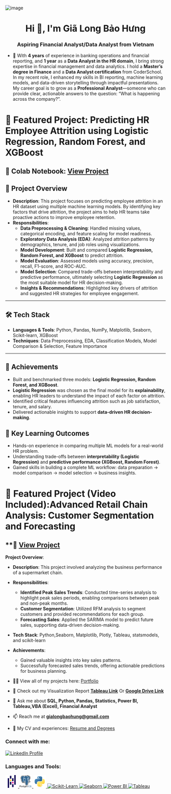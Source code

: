 <img width="5799" height="53" alt="image" src="https://github.com/user-attachments/assets/b0e3ebf8-fb10-44f4-8a77-58a7cfdb1295" /><h1 align="center">Hi 👋, I'm Giã Long Bảo Hưng</h1>
<h3 align="center">Aspiring Financial Analyst/Data Analyst from Vietnam</h3>

- 🌱 With **4 years** of experience in banking operations and financial reporting, and **1 year** as a **Data Analyst in the HR domain**, I bring strong expertise in financial management and data analytics. I hold a **Master’s degree in Finance** and a **Data Analyst certification** from CoderSchool. In my recent role, I enhanced my skills in BI reporting, machine learning models, and data-driven storytelling through impactful presentations. My career goal is to grow as a **Professional Analyst**—someone who can provide clear, actionable answers to the question: “What is happening across the company?”.
# **🔭 Featured Project: Predicting HR Employee Attrition using Logistic Regression, Random Forest, and XGBoost**
📌 **Colab Notebook**: [View Project](https://colab.research.google.com/drive/1xyV92cfD5dnvPfkA2DOrZ_7qteD8BeGa?usp=drive_link)
---
## 📖 Project Overview
- **Description**: This project focuses on predicting employee attrition in an HR dataset using multiple machine learning models. By identifying key factors that drive attrition, the project aims to help HR teams take proactive actions to improve employee retention.  
- **Responsibilities**:
  - **Data Preprocessing & Cleaning**: Handled missing values, categorical encoding, and feature scaling for model readiness.  
  - **Exploratory Data Analysis (EDA)**: Analyzed attrition patterns by demographics, tenure, and job roles using visualizations.  
  - **Model Development**: Built and compared **Logistic Regression, Random Forest, and XGBoost** to predict attrition.  
  - **Model Evaluation**: Assessed models using accuracy, precision, recall, F1-score, and ROC-AUC.  
  - **Model Selection**: Compared trade-offs between interpretability and predictive performance, ultimately selecting **Logistic Regression** as the most suitable model for HR decision-making.  
  - **Insights & Recommendations**: Highlighted key drivers of attrition and suggested HR strategies for employee engagement.  
---
## 🛠 Tech Stack
- **Languages & Tools**: Python, Pandas, NumPy, Matplotlib, Seaborn, Scikit-learn, XGBoost  
- **Techniques**: Data Preprocessing, EDA, Classification Models, Model Comparison & Selection, Feature Importance  
---
## 🌟 Achievements
- Built and benchmarked three models: **Logistic Regression, Random Forest, and XGBoost**.  
- **Logistic Regression** was chosen as the final model for its **explainability**, enabling HR leaders to understand the impact of each factor on attrition.  
- Identified critical features influencing attrition such as job satisfaction, tenure, and salary.  
- Delivered actionable insights to support **data-driven HR decision-making**.  
## 🎯 Key Learning Outcomes
- Hands-on experience in comparing multiple ML models for a real-world HR problem.  
- Understanding trade-offs between **interpretability (Logistic Regression)** and **predictive performance (XGBoost, Random Forest)**.  
- Gained skills in building a complete ML workflow: data preparation → model comparison → model selection → business insights.
# **🔭 Featured Project (Video Included):Advanced Retail Chain Analysis: Customer Segmentation and Forecasting**
**📌 **[View Project](https://drive.google.com/drive/folders/1hxdhZYiACdo-qTNNRiJr5fgVIpUvOWbz?usp=drive_link)**
---
  **Project Overview**:
  - **Description**: This project involved analyzing the business performance of a supermarket chain.
  - **Responsibilities**:
    - **Identified Peak Sales Trends**: Conducted time-series analysis to highlight peak sales periods, enabling comparisons between peak and non-peak months.
    - **Customer Segmentation**: Utilized RFM analysis to segment customers and provided recommendations for each group.
    - **Forecasting Sales**: Applied the SARIMA model to predict future sales, supporting data-driven decision-making.
  - **Tech Stack**: Python,Seaborn, Matplotlib, Plotly, Tableau, statsmodels, and scikit-learn
  - **Achievements**:
    - Gained valuable insights into key sales patterns.
    - Successfully forecasted sales trends, offering actionable predictions for business planning.

- 👨‍💻 View all of my projects here: [Portfolio](https://drive.google.com/drive/folders/1qs69MVIJVaHxqLAt6wNElZNWTdZJkQGM?usp=drive_link)
  
- 📝 Check out my Visualization Report **[Tableau Link](https://public.tableau.com/views/TradeOperationsReport-VIETBANK/Dashboard?:language=en-US&:sid=&:redirect=auth&:display_count=n&:origin=viz_share_link)** Or **[Google Drive Link](https://drive.google.com/drive/folders/19-XAWtyx2E5sihv74phzdo23xR3bFhkv?usp=drive_link)**

- 💬 Ask me about **SQL, Python, Pandas, Statistics, Power BI, Tableau,VBA (Excel), Financial Analyst**

- 📫 Reach me at **gialongbaohung@gmail.com**

- 📄 My CV and experiences: [Resume and Degrees](https://drive.google.com/drive/folders/1P_ANnLn5LX8IYO6x7Krj8JN_gDzdwCuz?usp=sharing)

<h3 align="left">Connect with me:</h3>
<p align="left">
<a href="https://linkedin.com/in/https://www.linkedin.com/in/gia-long-bao-hung/" target="blank"><img align="center" src="https://raw.githubusercontent.com/rahuldkjain/github-profile-readme-generator/master/src/images/icons/Social/linked-in-alt.svg" alt="LinkedIn Profile" height="30" width="40" /></a>
</p>

<h3 align="left">Languages and Tools:</h3>
<p align="left"> 
  <a href="https://pandas.pydata.org/" target="_blank" rel="noreferrer"> <img src="https://raw.githubusercontent.com/devicons/devicon/2ae2a900d2f041da66e950e4d48052658d850630/icons/pandas/pandas-original.svg" alt="Pandas" width="40" height="40"/> </a> 
  <a href="https://www.postgresql.org" target="_blank" rel="noreferrer"> <img src="https://raw.githubusercontent.com/devicons/devicon/master/icons/postgresql/postgresql-original-wordmark.svg" alt="PostgreSQL" width="40" height="40"/> </a> 
  <a href="https://www.python.org" target="_blank" rel="noreferrer"> <img src="https://raw.githubusercontent.com/devicons/devicon/master/icons/python/python-original.svg" alt="Python" width="40" height="40"/> </a> 
  <a href="https://scikit-learn.org/" target="_blank" rel="noreferrer"> <img src="https://upload.wikimedia.org/wikipedia/commons/0/05/Scikit_learn_logo_small.svg" alt="Scikit-Learn" width="40" height="40"/> </a> 
  <a href="https://seaborn.pydata.org/" target="_blank" rel="noreferrer"> <img src="https://seaborn.pydata.org/_images/logo-mark-lightbg.svg" alt="Seaborn" width="40" height="40"/> </a> 
  <a href="https://powerbi.microsoft.com/" target="_blank" rel="noreferrer"> <img src="https://upload.wikimedia.org/wikipedia/commons/c/cf/New_Power_BI_Logo.svg" alt="Power BI" width="40" height="40"/> </a> 
  <a href="https://www.tableau.com/" target="_blank" rel="noreferrer"> <img src="https://logos-world.net/wp-content/uploads/2021/10/Tableau-Emblem.png" alt="Tableau" width="40" height="40"/> </a>
</p>
